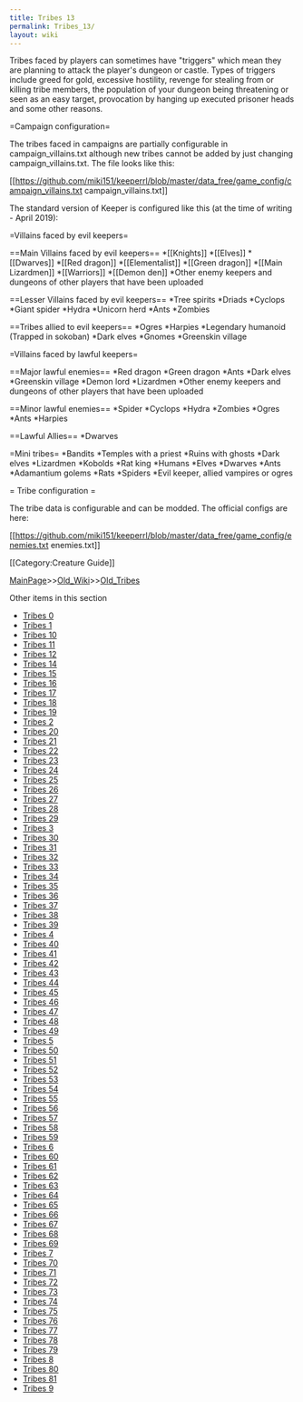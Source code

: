 ```yaml
---
title: Tribes 13
permalink: Tribes_13/
layout: wiki
---
```

Tribes faced by players can sometimes have &quot;triggers&quot; which mean they are planning to attack the player's dungeon or castle. Types of triggers include greed for gold, excessive hostility, revenge for stealing from or killing tribe members, the population of your dungeon being threatening or seen as an easy target, provocation by hanging up executed prisoner heads and some other reasons.

=Campaign configuration=

The tribes faced in campaigns are partially configurable in campaign_villains.txt although new tribes cannot be added by just changing campaign_villains.txt. The file looks like this:

 [[https://github.com/miki151/keeperrl/blob/master/data_free/game_config/campaign_villains.txt campaign_villains.txt]]

The standard version of Keeper is configured like this (at the time of writing - April 2019):

=Villains faced by evil keepers=

==Main Villains faced by evil keepers==
*[[Knights]]
*[[Elves]]
*[[Dwarves]]
*[[Red dragon]]
*[[Elementalist]]
*[[Green dragon]]
*[[Main Lizardmen]]
*[[Warriors]]
*[[Demon den]]
*Other enemy keepers and dungeons of other players that have been uploaded

==Lesser Villains faced by evil keepers==
*Tree spirits
*Driads
*Cyclops
*Giant spider
*Hydra
*Unicorn herd
*Ants
*Zombies

==Tribes allied to evil keepers==
*Ogres
*Harpies
*Legendary humanoid (Trapped in sokoban)
*Dark elves
*Gnomes
*Greenskin village

=Villains faced by lawful keepers=

==Major lawful enemies==
*Red dragon
*Green dragon
*Ants
*Dark elves
*Greenskin village
*Demon lord
*Lizardmen
*Other enemy keepers and dungeons of other players that have been uploaded

==Minor lawful enemies==
*Spider
*Cyclops
*Hydra
*Zombies
*Ogres
*Ants
*Harpies

==Lawful Allies==
*Dwarves

=Mini tribes=
*Bandits
*Temples with a priest
*Ruins with ghosts
*Dark elves
*Lizardmen
*Kobolds
*Rat king
*Humans
*Elves
*Dwarves
*Ants
*Adamantium golems
*Rats
*Spiders
*Evil keeper, allied vampires or ogres

= Tribe configuration =

The tribe data is configurable and can be modded. The official configs are here:

 [[https://github.com/miki151/keeperrl/blob/master/data_free/game_config/enemies.txt enemies.txt]]


[[Category:Creature Guide]]

[MainPage](/keeperrl_wiki/ "wikilink")>>[Old_Wiki](/keeperrl_wiki/Old_Wiki "wikilink")>>[Old_Tribes](/keeperrl_wiki/Old_Tribes "wikilink")

Other items in this section
-    [Tribes 0](/keeperrl_wiki/Tribes_0 "wikilink")
-    [Tribes 1](/keeperrl_wiki/Tribes_1 "wikilink")
-    [Tribes 10](/keeperrl_wiki/Tribes_10 "wikilink")
-    [Tribes 11](/keeperrl_wiki/Tribes_11 "wikilink")
-    [Tribes 12](/keeperrl_wiki/Tribes_12 "wikilink")
-    [Tribes 14](/keeperrl_wiki/Tribes_14 "wikilink")
-    [Tribes 15](/keeperrl_wiki/Tribes_15 "wikilink")
-    [Tribes 16](/keeperrl_wiki/Tribes_16 "wikilink")
-    [Tribes 17](/keeperrl_wiki/Tribes_17 "wikilink")
-    [Tribes 18](/keeperrl_wiki/Tribes_18 "wikilink")
-    [Tribes 19](/keeperrl_wiki/Tribes_19 "wikilink")
-    [Tribes 2](/keeperrl_wiki/Tribes_2 "wikilink")
-    [Tribes 20](/keeperrl_wiki/Tribes_20 "wikilink")
-    [Tribes 21](/keeperrl_wiki/Tribes_21 "wikilink")
-    [Tribes 22](/keeperrl_wiki/Tribes_22 "wikilink")
-    [Tribes 23](/keeperrl_wiki/Tribes_23 "wikilink")
-    [Tribes 24](/keeperrl_wiki/Tribes_24 "wikilink")
-    [Tribes 25](/keeperrl_wiki/Tribes_25 "wikilink")
-    [Tribes 26](/keeperrl_wiki/Tribes_26 "wikilink")
-    [Tribes 27](/keeperrl_wiki/Tribes_27 "wikilink")
-    [Tribes 28](/keeperrl_wiki/Tribes_28 "wikilink")
-    [Tribes 29](/keeperrl_wiki/Tribes_29 "wikilink")
-    [Tribes 3](/keeperrl_wiki/Tribes_3 "wikilink")
-    [Tribes 30](/keeperrl_wiki/Tribes_30 "wikilink")
-    [Tribes 31](/keeperrl_wiki/Tribes_31 "wikilink")
-    [Tribes 32](/keeperrl_wiki/Tribes_32 "wikilink")
-    [Tribes 33](/keeperrl_wiki/Tribes_33 "wikilink")
-    [Tribes 34](/keeperrl_wiki/Tribes_34 "wikilink")
-    [Tribes 35](/keeperrl_wiki/Tribes_35 "wikilink")
-    [Tribes 36](/keeperrl_wiki/Tribes_36 "wikilink")
-    [Tribes 37](/keeperrl_wiki/Tribes_37 "wikilink")
-    [Tribes 38](/keeperrl_wiki/Tribes_38 "wikilink")
-    [Tribes 39](/keeperrl_wiki/Tribes_39 "wikilink")
-    [Tribes 4](/keeperrl_wiki/Tribes_4 "wikilink")
-    [Tribes 40](/keeperrl_wiki/Tribes_40 "wikilink")
-    [Tribes 41](/keeperrl_wiki/Tribes_41 "wikilink")
-    [Tribes 42](/keeperrl_wiki/Tribes_42 "wikilink")
-    [Tribes 43](/keeperrl_wiki/Tribes_43 "wikilink")
-    [Tribes 44](/keeperrl_wiki/Tribes_44 "wikilink")
-    [Tribes 45](/keeperrl_wiki/Tribes_45 "wikilink")
-    [Tribes 46](/keeperrl_wiki/Tribes_46 "wikilink")
-    [Tribes 47](/keeperrl_wiki/Tribes_47 "wikilink")
-    [Tribes 48](/keeperrl_wiki/Tribes_48 "wikilink")
-    [Tribes 49](/keeperrl_wiki/Tribes_49 "wikilink")
-    [Tribes 5](/keeperrl_wiki/Tribes_5 "wikilink")
-    [Tribes 50](/keeperrl_wiki/Tribes_50 "wikilink")
-    [Tribes 51](/keeperrl_wiki/Tribes_51 "wikilink")
-    [Tribes 52](/keeperrl_wiki/Tribes_52 "wikilink")
-    [Tribes 53](/keeperrl_wiki/Tribes_53 "wikilink")
-    [Tribes 54](/keeperrl_wiki/Tribes_54 "wikilink")
-    [Tribes 55](/keeperrl_wiki/Tribes_55 "wikilink")
-    [Tribes 56](/keeperrl_wiki/Tribes_56 "wikilink")
-    [Tribes 57](/keeperrl_wiki/Tribes_57 "wikilink")
-    [Tribes 58](/keeperrl_wiki/Tribes_58 "wikilink")
-    [Tribes 59](/keeperrl_wiki/Tribes_59 "wikilink")
-    [Tribes 6](/keeperrl_wiki/Tribes_6 "wikilink")
-    [Tribes 60](/keeperrl_wiki/Tribes_60 "wikilink")
-    [Tribes 61](/keeperrl_wiki/Tribes_61 "wikilink")
-    [Tribes 62](/keeperrl_wiki/Tribes_62 "wikilink")
-    [Tribes 63](/keeperrl_wiki/Tribes_63 "wikilink")
-    [Tribes 64](/keeperrl_wiki/Tribes_64 "wikilink")
-    [Tribes 65](/keeperrl_wiki/Tribes_65 "wikilink")
-    [Tribes 66](/keeperrl_wiki/Tribes_66 "wikilink")
-    [Tribes 67](/keeperrl_wiki/Tribes_67 "wikilink")
-    [Tribes 68](/keeperrl_wiki/Tribes_68 "wikilink")
-    [Tribes 69](/keeperrl_wiki/Tribes_69 "wikilink")
-    [Tribes 7](/keeperrl_wiki/Tribes_7 "wikilink")
-    [Tribes 70](/keeperrl_wiki/Tribes_70 "wikilink")
-    [Tribes 71](/keeperrl_wiki/Tribes_71 "wikilink")
-    [Tribes 72](/keeperrl_wiki/Tribes_72 "wikilink")
-    [Tribes 73](/keeperrl_wiki/Tribes_73 "wikilink")
-    [Tribes 74](/keeperrl_wiki/Tribes_74 "wikilink")
-    [Tribes 75](/keeperrl_wiki/Tribes_75 "wikilink")
-    [Tribes 76](/keeperrl_wiki/Tribes_76 "wikilink")
-    [Tribes 77](/keeperrl_wiki/Tribes_77 "wikilink")
-    [Tribes 78](/keeperrl_wiki/Tribes_78 "wikilink")
-    [Tribes 79](/keeperrl_wiki/Tribes_79 "wikilink")
-    [Tribes 8](/keeperrl_wiki/Tribes_8 "wikilink")
-    [Tribes 80](/keeperrl_wiki/Tribes_80 "wikilink")
-    [Tribes 81](/keeperrl_wiki/Tribes_81 "wikilink")
-    [Tribes 9](/keeperrl_wiki/Tribes_9 "wikilink")
